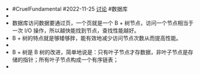 - #CruelFundamental #2022-11-25 [讨论](https://github.com/CYZH1307/CruelFundamental/tree/main/homework/202211/25) #数据库
-
- 数据库访问数据要通过页，一个页就是一个 B + 树节点，访问一个节点相当于一次 I/O 操作，所以越快能找到节点，查找性能越好。
- B + 树的特点就是够矮够胖，能有效地减少访问节点次数从而提高性能。
-
- B + 树是 B 树的改进，简单地说是：只有叶子节点才存数据，非叶子节点是存储的指针；所有叶子节点构成一个有序链表；
-